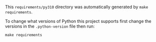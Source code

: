This `requirements/py310` directory was automatically generated by
`make requirements`.

To change what versions of Python this project supports first change the
versions in the `.python-version` file then run:

```terminal
make requirements
```
